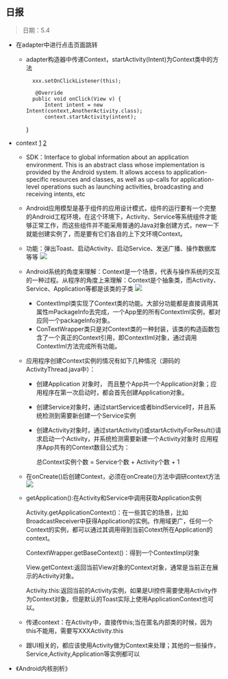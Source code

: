 ## 日报
> 日期：5.4

* 在adapter中进行点击页面跳转
	* adapter构造器中传递Context，startActivity(Intent)为Context类中的方法
	
			xxx.setOnClickListener(this);
		
			 @Override
    		public void onClick(View v) {
        		Intent intent = new Intent(context,AnotherActivity.class);
        		context.startActivity(intent);
    	}
    	
* context  [1](http://blog.csdn.net/guolin_blog/article/details/47028975) [2](http://www.jianshu.com/p/94e0f9ab3f1d)
	* SDK：Interface to global information about an application environment. This is an abstract class whose implementation
  is provided by the Android system. It allows access to application-specific resources and classes, as well as up-calls 
  for application-level operations such as launching activities, broadcasting and receiving intents, etc
   * Android应用模型是基于组件的应用设计模式，组件的运行要有一个完整的Android工程环境，在这个环境下，Activity、Service等系统组件才能够正常工作，而这些组件并不能采用普通的Java对象创建方式，new一下就能创建实例了，而是要有它们各自的上下文环境Context。
   * 功能：弹出Toast、启动Activity、启动Service、发送广播、操作数据库等等
   ![](http://upload-images.jianshu.io/upload_images/1187237-fb32b0f992da4781.png?imageMogr2/auto-orient/strip%7CimageView2/2/w/1240)
	* Android系统的角度来理解：Context是一个场景，代表与操作系统的交互的一种过程。从程序的角度上来理解：Context是个抽象类，而Activity、Service、Application等都是该类的子类
	![](http://img.blog.csdn.net/20151022212109519?watermark/2/text/aHR0cDovL2Jsb2cuY3Nkbi5uZXQv/font/5a6L5L2T/fontsize/400/fill/I0JBQkFCMA==/dissolve/70/gravity/SouthEast)
		* ContextImpl类实现了Context类的功能。大部分功能都是直接调用其属性mPackageInfo去完成，一个App里的所有ContextIml实例，都对应同一个packageInfo对象。
		* ConTextWrapper类只是对Context类的一种封装，该类的构造函数包含了一个真正的Context引用，即ContextIml对象，通过调用ContextIml方法完成所有功能。
	* 应用程序创建Context实例的情况有如下几种情况（源码的ActivityThread.java中）：
      * 创建Application 对象时， 而且整个App共一个Application对象；应用程序在第一次启动时，都会首先创建Application对象。
      * 创建Service对象时，通过startService或者bindService时，并且系统检测到需要新创建一个Service实例
      * 创建Activity对象时，通过startActivity()或startActivityForResult()请求启动一个Activity，并系统检测需要新建一个Activity对象时
     应用程序App共有的Context数目公式为：
 
        总Context实例个数 = Service个数 + Activity个数 + 1
   * 在onCreate()后创建Context，必须在onCreate()方法中调研context方法
   ![](http://img.blog.csdn.net/20151108174114045?watermark/2/text/aHR0cDovL2Jsb2cuY3Nkbi5uZXQv/font/5a6L5L2T/fontsize/400/fill/I0JBQkFCMA==/dissolve/70/gravity/SouthEast)
   * getApplication():在Activity和Service中调用获取Application实例
   
   		Activity.getApplicationContext()：在一些其它的场景，比如BroadcastReceiver中获得Application的实例。作用域更广，任何一个Context的实例，都可以通过其调用得到当前Cotext所在Application的context。
   		
   		ContextWrapper.getBaseContext()：得到一个ContextImpl对象
   
   		View.getContext:返回当前View对象的Context对象，通常是当前正在展示的Activity对象。
   		
		Activity.this:返回当前的Activity实例，如果是UI控件需要使用Activity作为Context对象，但是默认的Toast实际上使用ApplicationContext也可以。
	
	* 传递context：在Activity中，直接传this;当在匿名内部类的时候，因为this不能用，需要写XXXActivity.this 
	* 跟UI相关的，都应该使用Activity做为Context来处理；其他的一些操作，Service,Activity,Application等实例都可以

	
	
* 《Android内核剖析》